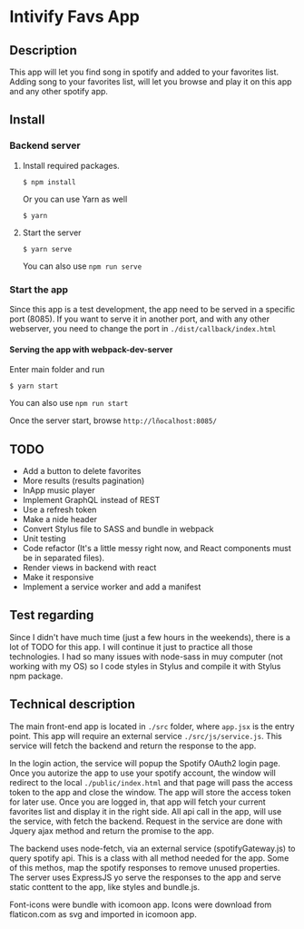 # Intivify Favs App

## Description

This app will let you find song in spotify and added to your favorites list. Adding song to your favorites list, will let you browse and play it on this app and any other spotify app.

## Install

### Backend server

1. Install required packages.
    ```
    $ npm install
    ```
    Or you can use Yarn as well
    ```
    $ yarn
    ```
    
2. Start the server
    ```
    $ yarn serve
    ```
    You can also use ```npm run serve```
    
### Start the app
Since this app is a test development, the app need to be served in a specific port (8085). If you want to serve it in another port, and with any other webserver, you need to change the port in ``` ./dist/callback/index.html ```

#### Serving the app with webpack-dev-server

Enter main folder and run
```
$ yarn start
```
You can also use ```npm run start```

Once the server start,  browse ```http://lñocalhost:8085/```

## TODO
- Add a button to delete favorites
- More results (results pagination)
- InApp music player
- Implement GraphQL instead of REST
- Use a refresh token
- Make a nide header
- Convert Stylus file to SASS and bundle in webpack
- Unit testing
- Code refactor (It's a little messy right now, and React components must be in separated files).
- Render views in backend with react
- Make it responsive
- Implement a service worker and add a manifest

## Test regarding
Since I didn't have much time (just a few hours in the weekends), there is a lot of TODO for this app. I will continue it just to practice all those technologies.
I had so many issues with node-sass in muy computer (not working with my OS) so I code styles in Stylus and compile it with Stylus npm package.

## Technical description
The main front-end app is located in ```./src``` folder, where ```app.jsx``` is the entry point.
This app will require an external service ```./src/js/service.js```. This service will fetch the backend and return the response to the app.

In the login action, the service will popup the Spotify OAuth2 login page. Once you autorize the app to use your spotify account, the window will redirect to the local ```./public/index.html``` and that page will pass the access token to the app  and close the window. The app will store the access token for later use.
Once you are logged in, that app will fetch your current favorites list and display it in the right side. All api call in the app, will use the service, with fetch the backend. 
Request in the service are done with Jquery ajax method and return the promise to the app.

The backend uses node-fetch, via an external service (spotifyGateway.js) to query spotify api. This is a class with all method needed for the app. Some of this methos, map the spotify responses to remove unused properties.
The server uses ExpressJS yo serve the responses to the app and serve static conttent to the app, like styles and bundle.js.

Font-icons were bundle with icomoon app. Icons were download from flaticon.com as svg and imported in icomoon app. 
